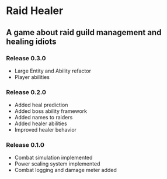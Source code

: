 # Raid Healer
## A game about raid guild management and healing idiots

### Release 0.3.0
- Large Entity and Ability refactor
- Player abilities

### Release 0.2.0
- Added heal prediction
- Added boss ability framework
- Added names to raiders
- Added healer abilities
- Improved healer behavior

### Release 0.1.0
- Combat simulation implemented
- Power scaling system implemented
- Combat logging and damage meter added
